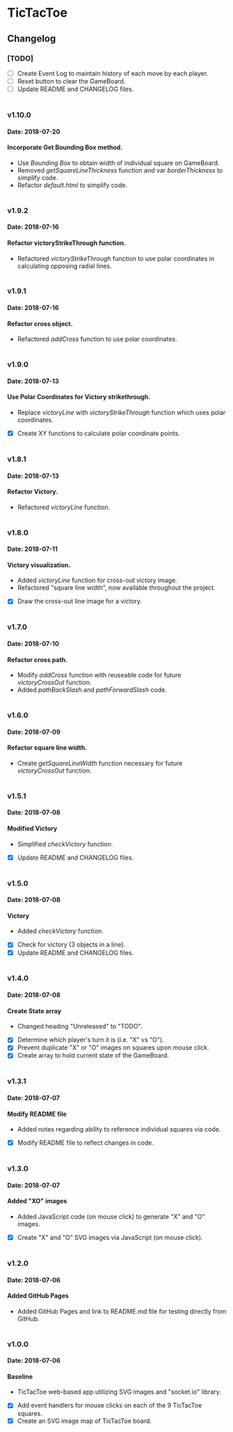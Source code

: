 # TicTacToe

## Changelog

### [TODO]
- [ ] Create Event Log to maintain history of each move by each player.
- [ ] Reset button to clear the GameBoard.
- [ ] Update README and CHANGELOG files.
<br/><br/>

### v1.10.0
#### Date: 2018-07-20
#### Incorporate Get Bounding Box method.
* Use *Bounding Box* to obtain width of individual square on GameBoard.
* Removed *getSquareLineThickness* function and var *borderThickness* to simplify code.
* Refactor *default.html* to simplify code.
<br/><br/>

### v1.9.2
#### Date: 2018-07-16
#### Refactor victoryStrikeThrough function.
* Refactored *victoryStrikeThrough* function to use polar coordinates in calculating opposing radial lines.
<br/><br/>

### v1.9.1
#### Date: 2018-07-16
#### Refactor cross object.
* Refactored *addCross* function to use polar coordinates.
<br/><br/>

### v1.9.0
#### Date: 2018-07-13
#### Use Polar Coordinates for Victory strikethrough.
* Replace *victoryLine* with *victoryStrikeThrough* function which uses polar coordinates.
- [x] Create XY functions to calculate polar coordinate points.
<br/><br/>

### v1.8.1
#### Date: 2018-07-13
#### Refactor Victory.
* Refactored *victoryLine* function.
<br/><br/>

### v1.8.0
#### Date: 2018-07-11
#### Victory visualization.
* Added *victoryLine* function for cross-out victory image.
* Refactored "square line width", now available throughout the project.
- [x] Draw the cross-out line image for a victory.
<br/><br/>

### v1.7.0
#### Date: 2018-07-10
#### Refactor cross path.
* Modify *addCross* function with reuseable code for future *victoryCrossOut* function.
* Added *pathBackSlash* and *pathForwardSlash* code.
<br/><br/>

### v1.6.0
#### Date: 2018-07-09
#### Refactor square line width.
* Create *getSquareLineWidth* function necessary for future *victoryCrossOut* function.
<br/><br/>

### v1.5.1
#### Date: 2018-07-08
#### Modified Victory
* Simplified *checkVictory* function.
- [x] Update README and CHANGELOG files.
<br/><br/>

### v1.5.0
#### Date: 2018-07-08
#### Victory
* Added *checkVictory* function.
- [x] Check for victory (3 objects in a line).
- [x] Update README and CHANGELOG files.
<br/><br/>

### v1.4.0
#### Date: 2018-07-08
#### Create State array
* Changed heading "Unreleased" to "TODO".
- [x] Determine which player's turn it is (i.e. "X" vs "O").
- [x] Prevent duplicate "X" or "O" images on squares upon mouse click.
- [x] Create array to hold current state of the GameBoard.
<br/><br/>

### v1.3.1
#### Date: 2018-07-07
#### Modify README file
* Added notes regarding ability to reference individual squares via code.
- [x] Modify README file to reflect changes in code.
<br/><br/>

### v1.3.0
#### Date: 2018-07-07
#### Added "XO" images
* Added JavaScript code (on mouse click) to generate "X" and "O" images.
- [x] Create "X" and "O" SVG images via JavaScript (on mouse click).
<br/><br/>

### v1.2.0
#### Date: 2018-07-06
#### Added GitHub Pages
* Added GitHub Pages and link to README.md file for testing directly from GitHub.
<br/><br/>

### v1.0.0
#### Date: 2018-07-06
#### Baseline
* TicTacToe web-based app utilizing SVG images and "socket.io" library.
- [x] Add event handlers for mouse clicks on each of the 9 TicTacToe squares.
- [x] Create an SVG image map of TicTacToe board.
<br/><br/>

